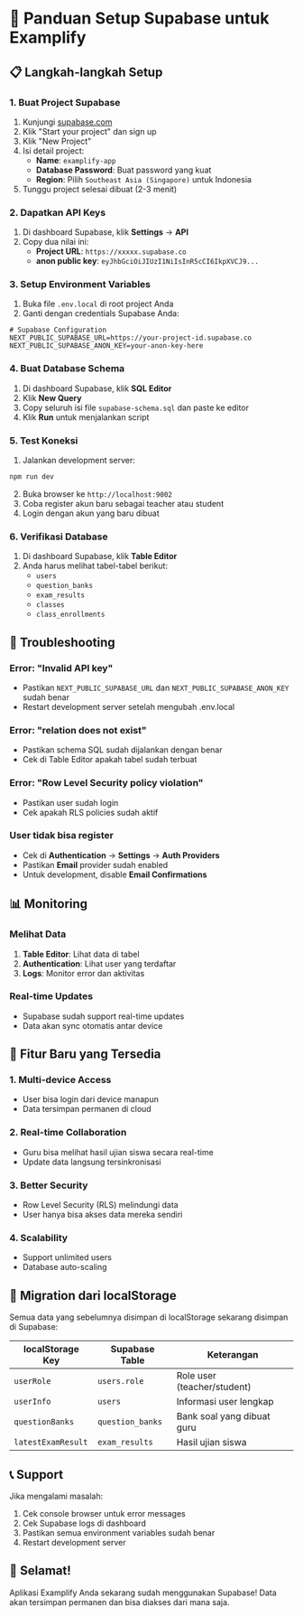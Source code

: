 # 🚀 Panduan Setup Supabase untuk Examplify

## 📋 Langkah-langkah Setup

### 1. **Buat Project Supabase**

1. Kunjungi [supabase.com](https://supabase.com)
2. Klik "Start your project" dan sign up
3. Klik "New Project"
4. Isi detail project:
   - **Name**: `examplify-app`
   - **Database Password**: Buat password yang kuat
   - **Region**: Pilih `Southeast Asia (Singapore)` untuk Indonesia
5. Tunggu project selesai dibuat (2-3 menit)

### 2. **Dapatkan API Keys**

1. Di dashboard Supabase, klik **Settings** → **API**
2. Copy dua nilai ini:
   - **Project URL**: `https://xxxxx.supabase.co`
   - **anon public key**: `eyJhbGciOiJIUzI1NiIsInR5cCI6IkpXVCJ9...`

### 3. **Setup Environment Variables**

1. Buka file `.env.local` di root project Anda
2. Ganti dengan credentials Supabase Anda:

```env
# Supabase Configuration
NEXT_PUBLIC_SUPABASE_URL=https://your-project-id.supabase.co
NEXT_PUBLIC_SUPABASE_ANON_KEY=your-anon-key-here
```

### 4. **Buat Database Schema**

1. Di dashboard Supabase, klik **SQL Editor**
2. Klik **New Query**
3. Copy seluruh isi file `supabase-schema.sql` dan paste ke editor
4. Klik **Run** untuk menjalankan script

### 5. **Test Koneksi**

1. Jalankan development server:
```bash
npm run dev
```

2. Buka browser ke `http://localhost:9002`
3. Coba register akun baru sebagai teacher atau student
4. Login dengan akun yang baru dibuat

### 6. **Verifikasi Database**

1. Di dashboard Supabase, klik **Table Editor**
2. Anda harus melihat tabel-tabel berikut:
   - `users`
   - `question_banks`
   - `exam_results`
   - `classes`
   - `class_enrollments`

## 🔧 Troubleshooting

### Error: "Invalid API key"
- Pastikan `NEXT_PUBLIC_SUPABASE_URL` dan `NEXT_PUBLIC_SUPABASE_ANON_KEY` sudah benar
- Restart development server setelah mengubah .env.local

### Error: "relation does not exist"
- Pastikan schema SQL sudah dijalankan dengan benar
- Cek di Table Editor apakah tabel sudah terbuat

### Error: "Row Level Security policy violation"
- Pastikan user sudah login
- Cek apakah RLS policies sudah aktif

### User tidak bisa register
- Cek di **Authentication** → **Settings** → **Auth Providers**
- Pastikan **Email** provider sudah enabled
- Untuk development, disable **Email Confirmations**

## 📊 Monitoring

### Melihat Data
1. **Table Editor**: Lihat data di tabel
2. **Authentication**: Lihat user yang terdaftar
3. **Logs**: Monitor error dan aktivitas

### Real-time Updates
- Supabase sudah support real-time updates
- Data akan sync otomatis antar device

## 🎯 Fitur Baru yang Tersedia

### 1. **Multi-device Access**
- User bisa login dari device manapun
- Data tersimpan permanen di cloud

### 2. **Real-time Collaboration**
- Guru bisa melihat hasil ujian siswa secara real-time
- Update data langsung tersinkronisasi

### 3. **Better Security**
- Row Level Security (RLS) melindungi data
- User hanya bisa akses data mereka sendiri

### 4. **Scalability**
- Support unlimited users
- Database auto-scaling

## 🔄 Migration dari localStorage

Semua data yang sebelumnya disimpan di localStorage sekarang disimpan di Supabase:

| localStorage Key | Supabase Table | Keterangan |
|------------------|----------------|------------|
| `userRole` | `users.role` | Role user (teacher/student) |
| `userInfo` | `users` | Informasi user lengkap |
| `questionBanks` | `question_banks` | Bank soal yang dibuat guru |
| `latestExamResult` | `exam_results` | Hasil ujian siswa |

## 📞 Support

Jika mengalami masalah:
1. Cek console browser untuk error messages
2. Cek Supabase logs di dashboard
3. Pastikan semua environment variables sudah benar
4. Restart development server

## 🎉 Selamat!

Aplikasi Examplify Anda sekarang sudah menggunakan Supabase! 
Data akan tersimpan permanen dan bisa diakses dari mana saja.